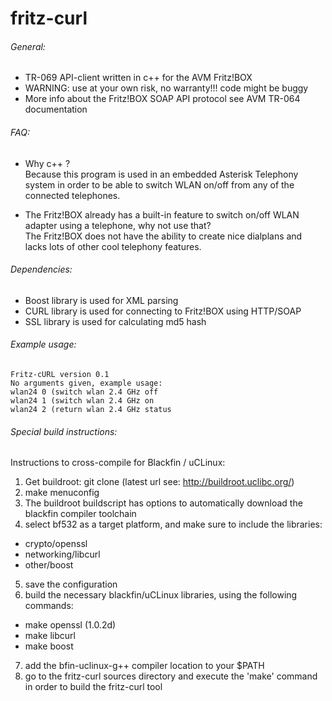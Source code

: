 # fritz-curl

###### General:
* TR-069 API-client written in c++ for the AVM Fritz!BOX
* WARNING: use at your own risk, no warranty!!! code might be buggy
* More info about the Fritz!BOX SOAP API protocol see AVM TR-064 documentation
 

###### FAQ:
* Why c++ ?<br>
Because this program is used in an embedded Asterisk Telephony system
in order to be able to switch WLAN on/off from any of the connected telephones.

* The Fritz!BOX already has a built-in feature to switch on/off WLAN adapter using a telephone, why not use that?<br>
The Fritz!BOX does not have the ability to create nice dialplans and lacks lots of other cool telephony features.


###### Dependencies:
* Boost library is used for XML parsing
* CURL library is used for connecting to Fritz!BOX using HTTP/SOAP
* SSL library is used for calculating md5 hash


###### Example usage:
```
Fritz-cURL version 0.1
No arguments given, example usage:
wlan24 0 (switch wlan 2.4 GHz off
wlan24 1 (switch wlan 2.4 GHz on
wlan24 2 (return wlan 2.4 GHz status
```

###### Special build instructions:
Instructions to cross-compile for Blackfin / uCLinux:

1. Get buildroot: git clone (latest url see: http://buildroot.uclibc.org/)
2. make menuconfig
3. The buildroot buildscript has options to automatically download the blackfin compiler toolchain
4. select bf532 as a target platform, and make sure to include the libraries:
  * crypto/openssl
  * networking/libcurl
  * other/boost
5. save the configuration
6. build the necessary blackfin/uCLinux libraries, using the following commands:
  * make openssl (1.0.2d)
  * make libcurl
  * make boost
7. add the bfin-uclinux-g++ compiler location to your $PATH
8. go to the fritz-curl sources directory and execute the 'make' command in order to build the fritz-curl tool
